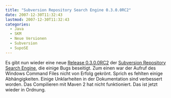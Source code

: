 ```yaml
---
title: "Subversion Repository Search Engine 0.3.0.0RC2"
date: 2007-12-30T11:32:43
lastmod: 2007-12-30T11:32:43
categories:
  - Java
  - SKM
  - Neue Versionen
  - Subversion
  - SupoSE
---
```

Es gibt nun wieder eine neue <a href="http://supose.soebes.de/milestone/0.3.0%20Earth"  title="Release 0.3.0.0RC2">Release 0.3.0.0RC2</a> der <a href="http://supose.soebes.de"  title="SupoSE">Subversion Repository Search Engine</a>, die einige Bugs beseitigt. Zum einen war der Aufruf des Windows Command Files nicht von Erfolg gekrönt. Sprich es fehlten einige Abhängigkeiten. Einige Unklarheiten in der Dokumentation sind verbessert worden. Das Compilieren mit Maven 2 hat nicht funktioniert. Das ist jetzt wieder in Ordnung.

